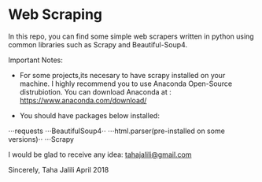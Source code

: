 # Web Scraping
In this repo, you can find some simple web scrapers written in python using common libraries such as Scrapy and Beautiful-Soup4.


Important Notes:

+ For some projects,its necesary to have scrapy installed on your machine.
I highly recommend you to use Anaconda Open-Source distrubiotion.
You can download Anaconda at : https://www.anaconda.com/download/

+ You should have packages below installed:

⋅⋅⋅requests
⋅⋅⋅BeautifulSoup4⋅⋅
⋅⋅⋅html.parser(pre-installed on some versions)⋅⋅
⋅⋅⋅Scrapy

I would be glad to receive any idea: tahajalili@gmail.com

Sincerely, Taha Jalili
April 2018
